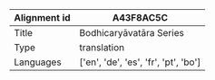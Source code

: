 |Alignment id | A43F8AC5C
| --- | --- 
|Title | Bodhicaryāvatāra Series 
|Type | translation
|Languages | ['en', 'de', 'es', 'fr', 'pt', 'bo']